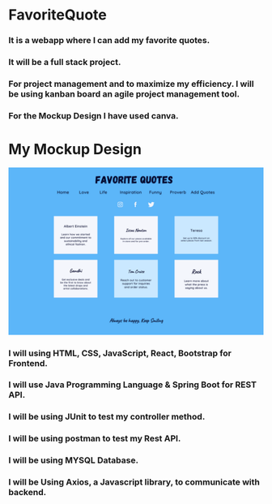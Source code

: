 ﻿# FavoriteQuote
### It is a webapp where I can add my favorite quotes.
### It will be a full stack project.
### For project management and to maximize my efficiency. I will be using kanban board an agile project management tool.
### For the Mockup Design I have used canva.

# My Mockup Design
![Favorite Quote!](favorite-quote.png)

### I will using HTML, CSS, JavaScript, React, Bootstrap for Frontend.
### I will use Java Programming Language & Spring Boot for REST API.
### I will be using JUnit to test my controller method.
### I will be using postman to test my Rest API.
### I will be using MYSQL Database.

### I will be Using Axios, a Javascript library, to communicate with backend.



